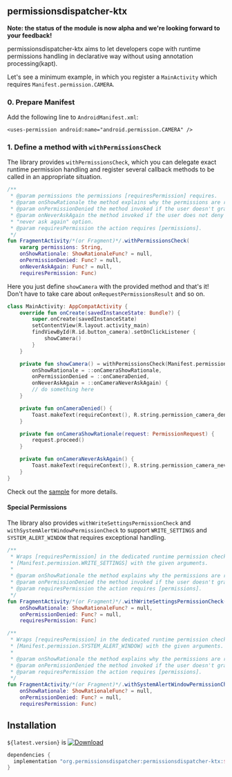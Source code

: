 ## permissionsdispatcher-ktx

**Note: the status of the module is now alpha and we're looking forward to your feedback!**

permissionsdispatcher-ktx aims to let developers cope with runtime permissions handling in
 declarative way without using annotation processing(kapt).

Let's see a minimum example, in which you register a `MainActivity` which requires `Manifest.permission.CAMERA`.

### 0. Prepare Manifest

Add the following line to `AndroidManifest.xml`:
 
`<uses-permission android:name="android.permission.CAMERA" />`

### 1. Define a method with `withPermissionsCheck`

The library provides `withPermissionsCheck`, which you can delegate exact runtime
 permission handling and register several callback methods to be called in an appropriate situation.
 
```kotlin
/**
 * @param permissions the permissions [requiresPermission] requires.
 * @param onShowRationale the method explains why the permissions are required.
 * @param onPermissionDenied the method invoked if the user doesn't grant the permissions.
 * @param onNeverAskAgain the method invoked if the user does not deny the permissions with
 * "never ask again" option.
 * @param requiresPermission the action requires [permissions].
 */
fun FragmentActivity/*(or Fragment)*/.withPermissionsCheck(
    vararg permissions: String,
    onShowRationale: ShowRationaleFunc? = null,
    onPermissionDenied: Func? = null,
    onNeverAskAgain: Func? = null,
    requiresPermission: Func)
```

Here you just define `showCamera` with the provided method and that's it! Don't have to take care
 about `onRequestPermissionsResult` and so on.

```kotlin
class MainActivity: AppCompatActivity {
    override fun onCreate(savedInstanceState: Bundle?) {
        super.onCreate(savedInstanceState)
        setContentView(R.layout.activity_main)
        findViewById(R.id.button_camera).setOnClickListener {
            showCamera()
        }
    }

    private fun showCamera() = withPermissionsCheck(Manifest.permission.CAMERA,
        onShowRationale = ::onCameraShowRationale,
        onPermissionDenied = ::onCameraDenied,
        onNeverAskAgain = ::onCameraNeverAskAgain) {
        // do something here
    }

    private fun onCameraDenied() {
        Toast.makeText(requireContext(), R.string.permission_camera_denied, Toast.LENGTH_SHORT).show()
    }

    private fun onCameraShowRationale(request: PermissionRequest) {
        request.proceed()
    }

    private fun onCameraNeverAskAgain() {
        Toast.makeText(requireContext(), R.string.permission_camera_never_ask_again, Toast.LENGTH_SHORT).show()
    }
}
```

Check out the [sample](https://github.com/hotchemi/PermissionsDispatcher/tree/master/ktx-sample) for more details.
 
#### Special Permissions

The library also provides `withWriteSettingsPermissionCheck` and
 `withSystemAlertWindowPermissionCheck` to support `WRITE_SETTINGS` and `SYSTEM_ALERT_WINDOW` that
 requires exceptional handling.

```kotlin
/**
 * Wraps [requiresPermission] in the dedicated runtime permission check for
 * [Manifest.permission.WRITE_SETTINGS] with the given arguments.
 *
 * @param onShowRationale the method explains why the permissions are required.
 * @param onPermissionDenied the method invoked if the user doesn't grant the permissions.
 * @param requiresPermission the action requires [permissions].
 */
fun FragmentActivity/*(or Fragment)*/.withWriteSettingsPermissionCheck(
    onShowRationale: ShowRationaleFunc? = null,
    onPermissionDenied: Func? = null,
    requiresPermission: Func)

/**
 * Wraps [requiresPermission] in the dedicated runtime permission check for
 * [Manifest.permission.SYSTEM_ALERT_WINDOW] with the given arguments.
 *
 * @param onShowRationale the method explains why the permissions are required.
 * @param onPermissionDenied the method invoked if the user doesn't grant the permissions.
 * @param requiresPermission the action requires [permissions].
 */
fun FragmentActivity/*(or Fragment)*/.withSystemAlertWindowPermissionCheck(
    onShowRationale: ShowRationaleFunc? = null,
    onPermissionDenied: Func? = null,
    requiresPermission: Func)
```

## Installation

`${latest.version}` is [![Download](https://api.bintray.com/packages/hotchemi/org.permissionsdispatcher/permissionsdispatcher-ktx/images/download.svg) ](https://bintray.com/hotchemi/org.permissionsdispatcher/permissionsdispatcher-ktx/_latestVersion)

```groovy
dependencies {
  implementation "org.permissionsdispatcher:permissionsdispatcher-ktx:${latest.version}"
}
```

